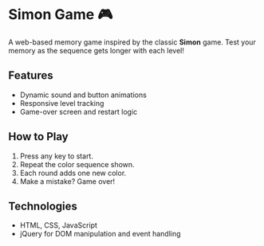 # Simon Game 🎮

A web-based memory game inspired by the classic **Simon** game. Test your memory as the sequence gets longer with each level!

## Features
- Dynamic sound and button animations
- Responsive level tracking
- Game-over screen and restart logic

## How to Play
1. Press any key to start.
2. Repeat the color sequence shown.
3. Each round adds one new color.
4. Make a mistake? Game over!
## Technologies
- HTML, CSS, JavaScript
- jQuery for DOM manipulation and event handling
